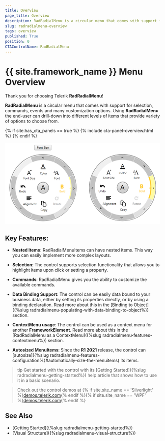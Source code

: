 ```yaml
---
title: Overview
page_title: Overview
description: RadRadialMenu is a circular menu that comes with support for selection, commands, events and many customization options.
slug: radradialmenu-overview
tags: overview
published: True
position: 0
CTAControlName: RadRadialMenu
---
```


# {{ site.framework_name }} Menu Overview

Thank you for choosing Telerik __RadRadialMenu__!

__RadRadialMenu__ is a circular menu that comes with support for selection, commands, events and many customization options. Using __RadRadialMenu__ the end-user can drill-down into different levels of items that provide variety of options to choose from.

{% if site.has_cta_panels == true %}
{% include cta-panel-overview.html %}
{% endif %}

![Rad Radial Menu Overview 03](images/RadRadialMenu_Overview_03.png)

## Key Features:       

* __Nested Items__: RadRadialMenuItems can have nested items. This way you can easily implement more complex layouts.

* __Selection__:  The control supports selection functionality that allows you to highlight items upon click or setting a property. 

* __Commands__: RadRadialMenu gives you the ability to customize the available commands.

* __Data Binding Support__: The control can be easily data bound to your business data, either by setting its properties directly, or by using a binding declaration. Read more about this in the [Binding to Object]({%slug radradialmenu-populating-with-data-binding-to-object%}) section.

* __ContextMenu usage__: The control can be used as a context menu for another __FrameworkElement__. Read more about this in the [RadRadialMenu as a ContextMenu]({%slug radradialmenu-features-contextmenu%}) section.

* __Autosized MenuItems__: Since the __R1 2021__ release, the control can [autosize]({%slug radradialmenu-features-configuration%}#automatically-size-the-menuitems) its items. 

>tip Get started with the control with its [Getting Started]({%slug radradialmenu-getting-started%}) help article that shows how to use it in a basic scenario.

> Check out the control demos at {% if site.site_name == 'Silverlight' %}[demos.telerik.com](https://demos.telerik.com/silverlight/#RadialMenu){% endif %}{% if site.site_name == 'WPF' %}[demos.telerik.com](https://demos.telerik.com/wpf/){% endif %}

## See Also

 * [Getting Started]({%slug radradialmenu-getting-started%})
 * [Visual Structure]({%slug radradialmenu-visual-structure%})
